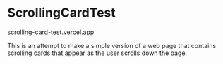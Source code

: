 # ScrollingCardTest

scrolling-card-test.vercel.app

This is an attempt to make a simple version of a web page that contains scrolling cards that appear as the user scrolls down the page.
